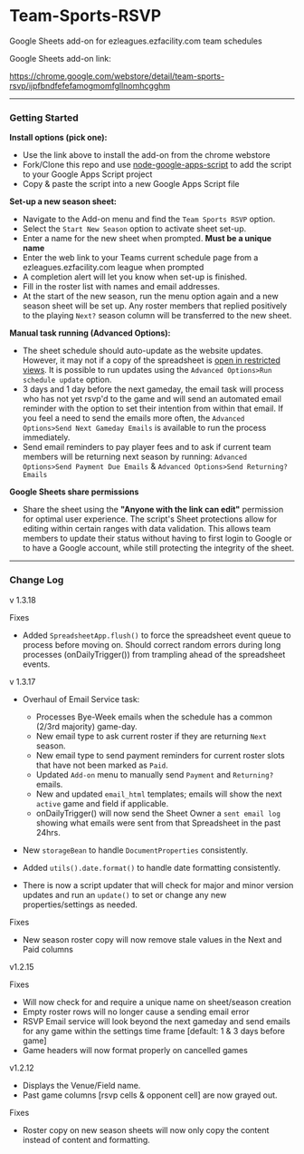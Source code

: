 # Team-Sports-RSVP
Google Sheets add-on for ezleagues.ezfacility.com team schedules

Google Sheets add-on link:

https://chrome.google.com/webstore/detail/team-sports-rsvp/ijpfbndfefefamogmomfgllnomhcgghm

---
### Getting Started

**Install options (pick one):**

- Use the link above to install the add-on from the chrome webstore
- Fork/Clone this repo and use [node-google-apps-script](https://www.npmjs.com/package/node-google-apps-script) to add the script to your Google Apps Script project
- Copy & paste the script into a new Google Apps Script file

**Set-up a new season sheet:**

- Navigate to the Add-on menu and find the `Team Sports RSVP` option. 
- Select the `Start New Season` option to activate sheet set-up. 
- Enter a name for the new sheet when prompted. **Must be a unique name**
- Enter the web link to your Teams current schedule page from a ezleagues.ezfacility.com league when prompted
- A completion alert will let you know when set-up is finished.
- Fill in the roster list with names and email addresses.
- At the start of the new season, run the menu option again and a new season sheet will be set up. Any roster members that replied positively to the playing `Next?` season column will be transferred to the new sheet. 

**Manual task running (Advanced Options):**

- The sheet schedule should auto-update as the website updates. However, it may not if a copy of the spreadsheet is [open in restricted views][1]. It is possible to run updates using the `Advanced Options>Run schedule update` option.
- 3 days and 1 day before the next gameday, the email task will process who has not yet rsvp'd to the game and will send an automated email reminder with the option to set their intention from within that email. If you feel a need to send the emails more often, the `Advanced Options>Send Next Gameday Emails` is available to run the process immediately.
- Send email reminders to pay player fees and to ask if current team members will be returning next season by running: `Advanced Options>Send Payment Due Emails` & `Advanced Options>Send Returning? Emails`

**Google Sheets share permissions**

- Share the sheet using the **"Anyone with the link can edit"** permission for optimal user experience. The script's Sheet protections allow for editing within certain ranges with data validation. This allows team members to update their status without having to first login to Google or to have a Google account, while still protecting the integrity of the sheet.

---
### Change Log

v 1.3.18

Fixes

- Added `SpreadsheetApp.flush()` to force the spreadsheet event queue to process before moving on. Should correct random errors during long processes (onDailyTrigger()) from trampling ahead of the spreadsheet events.


v 1.3.17

- Overhaul of Email Service task:
    - Processes Bye-Week emails when the schedule has a common (2/3rd majority) game-day.
    - New email type to ask current roster if they are returning `Next` season.
    - New email type to send payment reminders for current roster slots that have not been marked as `Paid`.
    - Updated `Add-on` menu to manually send `Payment` and `Returning?` emails.
    - New and updated `email_html` templates; emails will show the next `active` game and field if applicable.
    - onDailyTrigger() will now send the Sheet Owner a `sent email log` showing what emails were sent from that Spreadsheet in the past 24hrs.

- New `storageBean` to handle `DocumentProperties` consistently.
- Added `utils().date.format()` to handle date formatting consistently.
- There is now a script updater that will check for major and minor version updates and run an `update()` to set or change any new properties/settings as needed.


Fixes

- New season roster copy will now remove stale values in the Next and Paid columns


v1.2.15

Fixes

- Will now check for and require a unique name on sheet/season creation
- Empty roster rows will no longer cause a sending email error
- RSVP Email service will look beyond the next gameday and send emails for any game within the settings time frame  [default: 1 & 3 days before game]
- Game headers will now format properly on cancelled games


v1.2.12

- Displays the Venue/Field name.
- Past game columns [rsvp cells & opponent cell] are now grayed out.

Fixes

- Roster copy on new season sheets will now only copy the content instead of content and formatting.


[1]: https://developers.google.com/apps-script/guides/triggers/installable#restrictions